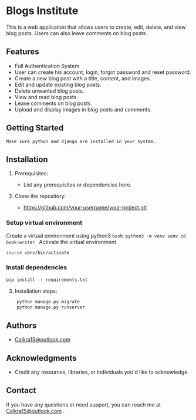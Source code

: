 # Blogs Institute

This is a web application that allows users to create, edit, delete, and view blog posts. Users can also leave comments on blog posts.

## Features

- Full Authentication System
- User can create his account, login, forgot password and reset password. 
- Create a new blog post with a title, content, and images.
- Edit and update existing blog posts.
- Delete unwanted blog posts.
- View and read blog posts.
- Leave comments on blog posts.
- Upload and display images in blog posts and comments.

## Getting Started
    Make sure python and django are installed in your system. 

## Installation

1. Prerequisites:
   - List any prerequisites or dependencies here.

2. Clone the repository:
   - https://github.com/your-username/your-project.git

### Setup virtual environment
Create a virtual environment using python3
    ```bash
    python3 -m venv venv
    cd book-writer
    ```
Activate the virtual environment
```bash
source venv/bin/activate
```

### Install dependencies
```bash
pip install -r requirements.txt
```

3. Installation steps:
```bash
    python manage.py migrate
    python manage.py runserver
```

## Authors

- Calkra15@outlook.com


## Acknowledgments

- Credit any resources, libraries, or individuals you'd like to acknowledge.

## Contact

If you have any questions or need support, you can reach me at Calkra15@outlook.com
.

